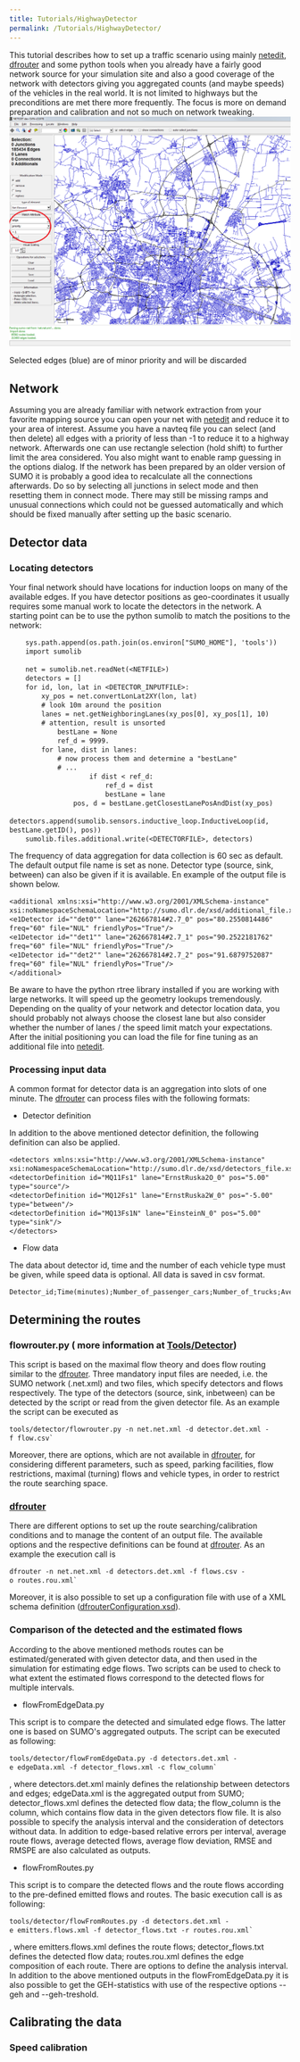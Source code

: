 ```yaml
---
title: Tutorials/HighwayDetector
permalink: /Tutorials/HighwayDetector/
---
```


This tutorial describes how to set up a traffic scenario using mainly
[netedit](../netedit.md), [dfrouter](../dfrouter.md) and some
python tools when you already have a fairly good network source for your
simulation site and also a good coverage of the network with detectors
giving you aggregated counts (and maybe speeds) of the vehicles in the
real world. It is not limited to highways but the preconditions are met
there more frequently. The focus is more on demand preparation and
calibration and not so much on network tweaking.
![netedit_select_highway.png](../images/netedit_select_highway.png
"netedit_select_highway.png")

Selected edges (blue) are of minor priority and will be discarded

## Network

Assuming you are already familiar with network extraction from your
favorite mapping source you can open your net with
[netedit](../netedit.md) and reduce it to your area of interest.
Assume you have a navteq file you can select (and then delete) all edges
with a priority of less than -1 to reduce it to a highway network.
Afterwards one can use rectangle selection (hold shift) to further limit
the area considered. You also might want to enable ramp guessing in the
options dialog. If the network has been prepared by an older version of
SUMO it is probably a good idea to recalculate all the connections
afterwards. Do so by selecting all junctions in select mode and then
resetting them in connect mode. There may still be missing ramps and
unusual connections which could not be guessed automatically and which
should be fixed manually after setting up the basic scenario.

## Detector data

### Locating detectors

Your final network should have locations for induction loops on many of
the available edges. If you have detector positions as geo-coordinates
it usually requires some manual work to locate the detectors in the
network. A starting point can be to use the python sumolib to match the
positions to the network:

```
    sys.path.append(os.path.join(os.environ["SUMO_HOME"], 'tools'))
    import sumolib

    net = sumolib.net.readNet(<NETFILE>)
    detectors = []
    for id, lon, lat in <DETECTOR_INPUTFILE>:
        xy_pos = net.convertLonLat2XY(lon, lat)
        # look 10m around the position
        lanes = net.getNeighboringLanes(xy_pos[0], xy_pos[1], 10)
        # attention, result is unsorted
            bestLane = None
            ref_d = 9999.
        for lane, dist in lanes:
            # now process them and determine a "bestLane"
            # ...
                    if dist < ref_d:
                        ref_d = dist
                        bestLane = lane
                pos, d = bestLane.getClosestLanePosAndDist(xy_pos)
        detectors.append(sumolib.sensors.inductive_loop.InductiveLoop(id, bestLane.getID(), pos))
    sumolib.files.additional.write(<DETECTORFILE>, detectors)
```

The frequency of data aggregation for data collection is 60 sec as
default. The default output file name is set as none. Detector type
(source, sink, between) can also be given if it is available. En example
of the output file is shown below.

```
<additional xmlns:xsi="http://www.w3.org/2001/XMLSchema-instance" xsi:noNamespaceSchemaLocation="http://sumo.dlr.de/xsd/additional_file.xsd">
<e1Detector id=""det0"" lane="262667814#2.7_0" pos="80.2550814486" freq="60" file="NUL" friendlyPos="True"/>
<e1Detector id=""det1"" lane="262667814#2.7_1" pos="90.2522181762" freq="60" file="NUL" friendlyPos="True"/>
<e1Detector id=""det2"" lane="262667814#2.7_2" pos="91.6879752087" freq="60" file="NUL" friendlyPos="True"/>
</additional>
```

Be aware to have the python rtree library installed if you are working
with large networks. It will speed up the geometry lookups tremendously.
Depending on the quality of your network and detector location data, you
should probably not always choose the closest lane but also consider
whether the number of lanes / the speed limit match your expectations.
After the initial positioning you can load the file for fine tuning as
an additional file into [netedit](../netedit.md).

### Processing input data

A common format for detector data is an aggregation into slots of one
minute. The [dfrouter](../dfrouter.md) can process files with the
following formats:

- Detector definition

In addition to the above mentioned detector definition, the following
definition can also be applied.

```
<detectors xmlns:xsi="http://www.w3.org/2001/XMLSchema-instance" xsi:noNamespaceSchemaLocation="http://sumo.dlr.de/xsd/detectors_file.xsd">
<detectorDefinition id="MQ11Fs1" lane="ErnstRuska2O_0" pos="5.00" type="source"/>
<detectorDefinition id="MQ12Fs1" lane="ErnstRuska2W_0" pos="-5.00" type="between"/>
<detectorDefinition id="MQ13Fs1N" lane="EinsteinN_0" pos="5.00" type="sink"/>
</detectors>
```

- Flow data

The data about detector id, time and the number of each vehicle type
must be given, while speed data is optional. All data is saved in csv
format.

```
Detector_id;Time(minutes);Number_of_passenger_cars;Number_of_trucks;Average_speed_of passenger_cars;Average_speed_of_trucks
```

## Determining the routes

### flowrouter.py ( more information at [Tools/Detector](../Tools/Detector.md))

This script is based on the maximal flow theory and does flow routing
similar to the [dfrouter](../dfrouter.md). Three mandatory input
files are needed, i.e. the SUMO network (.net.xml) and two files, which
specify detectors and flows respectively. The type of the detectors
(source, sink, inbetween) can be detected by the script or read from the
given detector file. As an example the script can be executed as

```
tools/detector/flowrouter.py -n net.net.xml -d detector.det.xml -f flow.csv`
```

Moreover, there are options, which are not available in
[dfrouter](../dfrouter.md), for considering different parameters,
such as speed, parking facilities, flow restrictions, maximal (turning)
flows and vehicle types, in order to restrict the route searching space.

### [dfrouter](../dfrouter.md)

There are different options to set up the route searching/calibration
conditions and to manage the content of an output file. The available
options and the respective definitions can be found at
[dfrouter](../dfrouter.md). As an example the execution call is

```
dfrouter -n net.net.xml -d detectors.det.xml -f flows.csv -o routes.rou.xml`
```

Moreover, it is also possible to set up a configuration file with use of
a XML schema definition
([dfrouterConfiguration.xsd](http://sumo.dlr.de/xsd/dfrouterConfiguration.xsd)).

### Comparison of the detected and the estimated flows

According to the above mentioned methods routes can be
estimated/generated with given detector data, and then used in the
simulation for estimating edge flows. Two scripts can be used to check
to what extent the estimated flows correspond to the detected flows for
multiple intervals.

- flowFromEdgeData.py

This script is to compare the detected and simulated edge flows. The
latter one is based on SUMO's aggregated outputs. The script can be
executed as following:

```
tools/detector/flowFromEdgeData.py -d detectors.det.xml -e edgeData.xml -f detector_flows.xml -c flow_column`
```

, where detectors.det.xml mainly defines the relationship between
detectors and edges; edgeData.xml is the aggregated output from SUMO;
detector_flows.xml defines the detected flow data; the flow_column is
the column, which contains flow data in the given detectors flow file. It
is also possible to specify the analysis interval and the consideration
of detectors without data. In addition to edge-based relative errors per
interval, average route flows, average detected flows, average flow
deviation, RMSE and RMSPE are also calculated as outputs.

- flowFromRoutes.py

This script is to compare the detected flows and the route flows
according to the pre-defined emitted flows and routes. The basic
execution call is as following:

```
tools/detector/flowFromRoutes.py -d detectors.det.xml -e emitters.flows.xml -f detector_flows.txt -r routes.rou.xml`
```

, where emitters.flows.xml defines the route flows; detector_flows.txt
defines the detected flow data; routes.rou.xml defines the edge
composition of each route. There are options to define the analysis
interval. In addition to the above mentioned outputs in the
flowFromEdgeData.py it is also possible to get the GEH-statistics with
use of the respective options --geh and --geh-treshold.

## Calibrating the data

### Speed calibration

